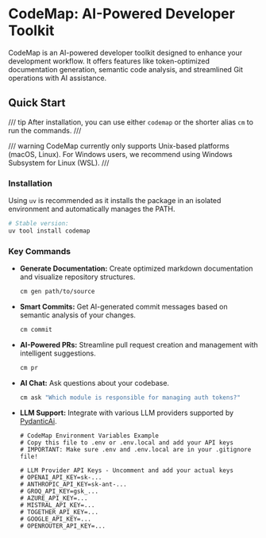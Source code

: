 # CodeMap: AI-Powered Developer Toolkit

CodeMap is an AI-powered developer toolkit designed to enhance your development workflow. It offers features like token-optimized documentation generation, semantic code analysis, and streamlined Git operations with AI assistance.

## Quick Start

/// tip
After installation, you can use either `codemap` or the shorter alias `cm` to run the commands.
///

/// warning
CodeMap currently only supports Unix-based platforms (macOS, Linux). For Windows users, we recommend using Windows Subsystem for Linux (WSL).
///

### Installation

Using `uv` is recommended as it installs the package in an isolated environment and automatically manages the PATH.

```bash
# Stable version:
uv tool install codemap
```

### Key Commands

- **Generate Documentation:** Create optimized markdown documentation and visualize repository structures.
	```bash
	cm gen path/to/source
	```
- **Smart Commits:** Get AI-generated commit messages based on semantic analysis of your changes.
	```bash
	cm commit
	```
- **AI-Powered PRs:** Streamline pull request creation and management with intelligent suggestions.
	```bash
	cm pr
	```
- **AI Chat:** Ask questions about your codebase.
	```bash
	cm ask "Which module is responsible for managing auth tokens?"
	```
- **LLM Support:** Integrate with various LLM providers supported by [PydanticAi](https://ai.pydantic.dev/models/).
	```env
	# CodeMap Environment Variables Example
	# Copy this file to .env or .env.local and add your API keys
	# IMPORTANT: Make sure .env and .env.local are in your .gitignore file!

	# LLM Provider API Keys - Uncomment and add your actual keys
	# OPENAI_API_KEY=sk-...
	# ANTHROPIC_API_KEY=sk-ant-...
	# GROQ_API_KEY=gsk_...
	# AZURE_API_KEY=...
	# MISTRAL_API_KEY=...
	# TOGETHER_API_KEY=...
	# GOOGLE_API_KEY=...
	# OPENROUTER_API_KEY=...
	```